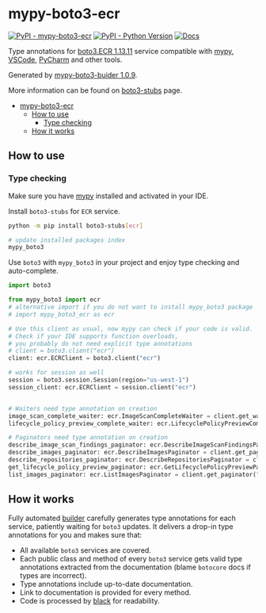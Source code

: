 # mypy-boto3-ecr

[![PyPI - mypy-boto3-ecr](https://img.shields.io/pypi/v/mypy-boto3-ecr.svg?color=blue)](https://pypi.org/project/mypy-boto3-ecr)
[![PyPI - Python Version](https://img.shields.io/pypi/pyversions/mypy-boto3-ecr.svg?color=blue)](https://pypi.org/project/mypy-boto3-ecr)
[![Docs](https://img.shields.io/readthedocs/mypy-boto3-builder.svg?color=blue)](https://mypy-boto3-builder.readthedocs.io/)

Type annotations for
[boto3.ECR 1.13.11](https://boto3.amazonaws.com/v1/documentation/api/1.13.11/reference/services/ecr.html#ECR) service
compatible with [mypy](https://github.com/python/mypy), [VSCode](https://code.visualstudio.com/),
[PyCharm](https://www.jetbrains.com/pycharm/) and other tools.

Generated by [mypy-boto3-buider 1.0.9](https://github.com/vemel/mypy_boto3_builder).

More information can be found on [boto3-stubs](https://pypi.org/project/boto3-stubs/) page.

- [mypy-boto3-ecr](#mypy-boto3-ecr)
  - [How to use](#how-to-use)
    - [Type checking](#type-checking)
  - [How it works](#how-it-works)

## How to use

### Type checking

Make sure you have [mypy](https://github.com/python/mypy) installed and activated in your IDE.

Install `boto3-stubs` for `ECR` service.

```bash
python -m pip install boto3-stubs[ecr]

# update installed packages index
mypy_boto3
```

Use `boto3` with `mypy_boto3` in your project and enjoy type checking and auto-complete.

```python
import boto3

from mypy_boto3 import ecr
# alternative import if you do not want to install mypy_boto3 package
# import mypy_boto3_ecr as ecr

# Use this client as usual, now mypy can check if your code is valid.
# Check if your IDE supports function overloads,
# you probably do not need explicit type annotations
# client = boto3.client("ecr")
client: ecr.ECRClient = boto3.client("ecr")

# works for session as well
session = boto3.session.Session(region="us-west-1")
session_client: ecr.ECRClient = session.client("ecr")


# Waiters need type annotation on creation
image_scan_complete_waiter: ecr.ImageScanCompleteWaiter = client.get_waiter("image_scan_complete")
lifecycle_policy_preview_complete_waiter: ecr.LifecyclePolicyPreviewCompleteWaiter = client.get_waiter("lifecycle_policy_preview_complete")

# Paginators need type annotation on creation
describe_image_scan_findings_paginator: ecr.DescribeImageScanFindingsPaginator = client.get_paginator("describe_image_scan_findings")
describe_images_paginator: ecr.DescribeImagesPaginator = client.get_paginator("describe_images")
describe_repositories_paginator: ecr.DescribeRepositoriesPaginator = client.get_paginator("describe_repositories")
get_lifecycle_policy_preview_paginator: ecr.GetLifecyclePolicyPreviewPaginator = client.get_paginator("get_lifecycle_policy_preview")
list_images_paginator: ecr.ListImagesPaginator = client.get_paginator("list_images")
```

## How it works

Fully automated [builder](https://github.com/vemel/mypy_boto3_builder) carefully generates
type annotations for each service, patiently waiting for `boto3` updates. It delivers
a drop-in type annotations for you and makes sure that:

- All available `boto3` services are covered.
- Each public class and method of every `boto3` service gets valid type annotations
  extracted from the documentation (blame `botocore` docs if types are incorrect).
- Type annotations include up-to-date documentation.
- Link to documentation is provided for every method.
- Code is processed by [black](https://github.com/psf/black) for readability.